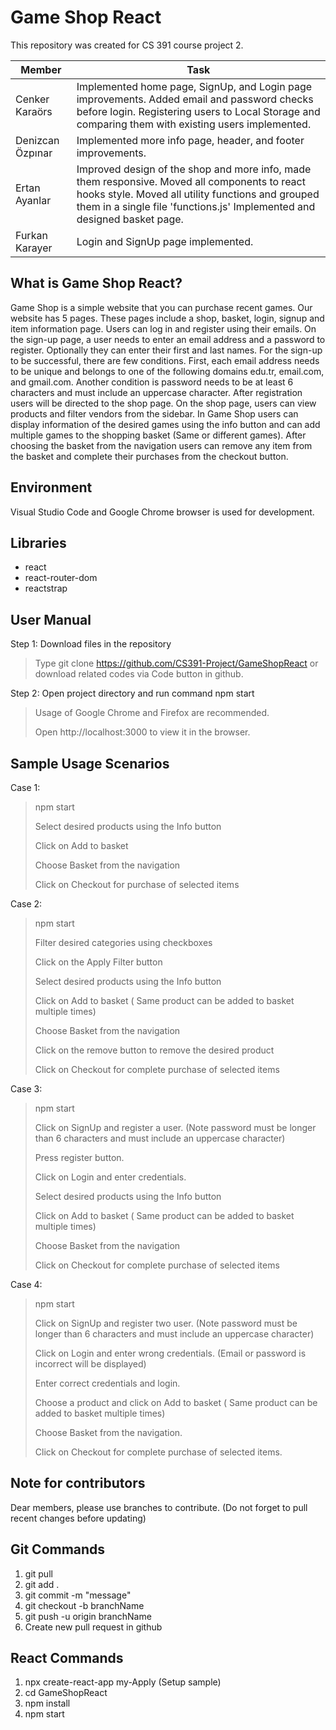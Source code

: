 # Game Shop React

This repository was created for CS 391 course project 2.

| Member | Task |
| ------- | ----- |
| Cenker Karaörs | Implemented home page, SignUp, and Login page improvements. Added email and password checks before login. Registering users to Local Storage and comparing them with existing users implemented.|
| Denizcan Özpınar | Implemented more info page, header, and footer improvements.|
| Ertan Ayanlar | Improved design of the shop and more info, made them responsive. Moved all components to react hooks style. Moved all utility functions and grouped them in a single file 'functions.js' Implemented and designed basket page. |
| Furkan Karayer | Login and SignUp page implemented. |

## What is Game Shop React?

Game Shop is a simple website that you can purchase recent games. Our website has 5 pages. These pages include a shop, basket, login, signup and item information page. Users can log in and register using their emails. On the sign-up page, a user needs to enter an email address and a password to register. Optionally they can enter their first and last names. For the sign-up to be successful, there are few conditions. First, each email address needs to be unique and belongs to one of the following domains edu.tr, email.com, and gmail.com. Another condition is password needs to be at least 6 characters and must include an uppercase character. After registration users will be directed to the shop page. On the shop page, users can view products and filter vendors from the sidebar. In Game Shop users can display information of the desired games using the info button and can add multiple games to the shopping basket (Same or different games). After choosing the basket from the navigation users can remove any item from the basket and complete their purchases from the checkout button.

## Environment

Visual Studio Code and Google Chrome browser is used for development.

## Libraries

* react
* react-router-dom
* reactstrap

## User Manual

Step 1:  Download files in the repository

> Type git clone https://github.com/CS391-Project/GameShopReact or download related codes via Code button in github.

Step 2: Open project directory and run command npm start

> Usage of Google Chrome and Firefox are recommended.
>
> Open http://localhost:3000 to view it in the browser.

## Sample Usage Scenarios

Case 1:

> npm start
>
> Select desired products using the Info button
>
> Click on Add to basket
>
> Choose Basket from the navigation
>
> Click on Checkout for purchase of selected items

Case 2:

> npm start
>
> Filter desired categories using checkboxes
>
> Click on the Apply Filter button
>
> Select desired products using the Info button
>
> Click on Add to basket ( Same product can be added to basket multiple times)
>
> Choose Basket from the navigation
>
> Click on the remove button to remove the desired product
>
> Click on Checkout for complete purchase of selected items

Case 3:

> npm start
>
> Click on SignUp and register a user. (Note password must be longer than 6 characters and must include an uppercase character)
>
> Press register button.
>
> Click on Login and enter credentials.
>
> Select desired products using the Info button
>
> Click on Add to basket ( Same product can be added to basket multiple times)
>
> Choose Basket from the navigation
>
> Click on Checkout for complete purchase of selected items

Case 4:

> npm start
>
> Click on SignUp and register two user. (Note password must be longer than 6 characters and must include an uppercase character)
>
> Click on Login and enter wrong credentials. (Email or password is incorrect will be displayed)
>
> Enter correct credentials and login.
>
> Choose a product and click on Add to basket ( Same product can be added to basket multiple times)
>
> Choose Basket from the navigation.
>
> Click on Checkout for complete purchase of selected items.


## Note for contributors

Dear members, please use branches to contribute. (Do not forget to pull recent changes before updating)

## Git Commands
1) git pull
2) git add .
3) git commit -m "message"
4) git checkout -b branchName
5) git push -u origin branchName
6) Create new pull request in github

## React Commands
1)  npx create-react-app my-Apply (Setup sample)
2)  cd GameShopReact
3)  npm install
4)  npm start
